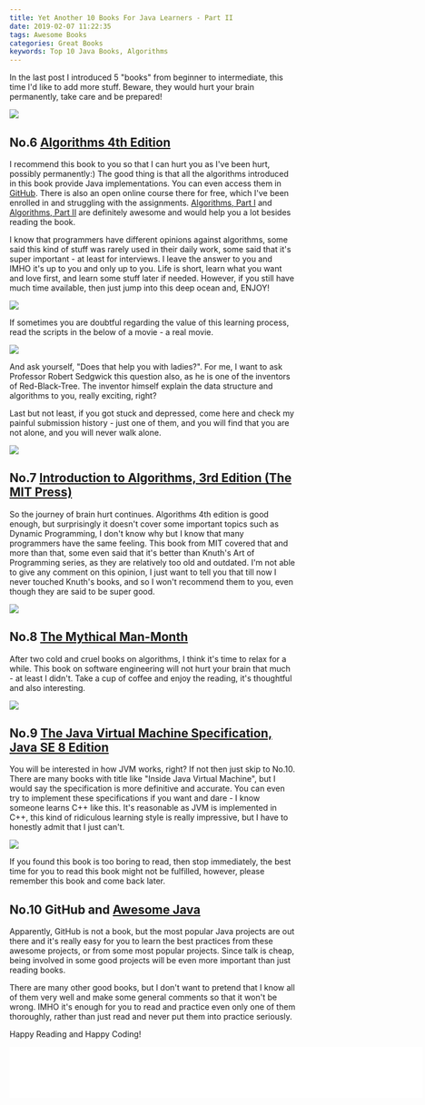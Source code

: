 ```yaml
---
title: Yet Another 10 Books For Java Learners - Part II
date: 2019-02-07 11:22:35
tags: Awesome Books
categories: Great Books
keywords: Top 10 Java Books, Algorithms
---
```


In the last post I introduced 5 "books" from beginner to intermediate, this time I'd like to add more stuff. Beware, they would hurt your brain permanently, take care and be prepared!

![](https://www.dropbox.com/s/34zve76kng5cagf/brain-hurt.jpg?dl=1)<!-- more -->

## No.6 [Algorithms 4th Edition](https://amzn.to/2HZhkEv)

I recommend this book to you so that I can hurt you as I've been hurt, possibly permanently:) The good thing is that all the algorithms introduced in this book provide Java implementations. You can even access them in [GitHub](https://github.com/kevin-wayne/algs4). There is also an open online course there for free, which I've been enrolled in and struggling with the assignments. [Algorithms, Part I](https://www.coursera.org/learn/algorithms-part1) and [Algorithms, Part II](https://www.coursera.org/learn/algorithms-part2) are definitely awesome and would help you a lot besides reading the book.

I know that programmers have different opinions against algorithms, some said this kind of stuff was rarely used in their daily work, some said that it's super important - at least for interviews. I leave the answer to you and IMHO it's up to you and only up to you. Life is short, learn what you want and love first, and learn some stuff later if needed. However, if you still have much time available, then just jump into this deep ocean and, ENJOY!

<a target="blank" href="https://www.amazon.com/Algorithms-4th-Robert-Sedgewick/dp/032157351X/ref=as_li_ss_il?ie=UTF8&linkCode=li3&tag=javaneversleep-20&linkId=1858b34ad2c5016ce136cafefbeb02b6&language=en_US" target="_blank"><img border="0" src="//ws-na.amazon-adsystem.com/widgets/q?_encoding=UTF8&ASIN=032157351X&Format=_SL250_&ID=AsinImage&MarketPlace=US&ServiceVersion=20070822&WS=1&tag=javaneversleep-20&language=en_US" ></a><img src="https://ir-na.amazon-adsystem.com/e/ir?t=javaneversleep-20&language=en_US&l=li3&o=1&a=032157351X" width="1" height="1" border="0" alt="" style="border:none !important; margin:0px !important;" />

If sometimes you are doubtful regarding the value of this learning process, read the scripts in the below of a movie - a real movie.

![](https://www.dropbox.com/s/r3y3zzi7pyzk5oi/red-black-tree.jpg?dl=1)

And ask yourself, "Does that help you with ladies?". For me, I want to ask Professor Robert Sedgwick this question also, as he is one of the inventors of Red-Black-Tree. The inventor himself explain the data structure and algorithms to you, really exciting, right?

Last but not least, if you got stuck and depressed, come here and check my painful submission history - just one of them, and you will find that you are not alone, and you will never walk alone.

![](https://www.dropbox.com/s/s4wqfu5x0vbi6cj/week3-submission.PNG?dl=1)

## No.7 [Introduction to Algorithms, 3rd Edition (The MIT Press)](https://amzn.to/2MUfFix)

So the journey of brain hurt continues. Algorithms 4th edition is good enough, but surprisingly it doesn't cover some important topics such as Dynamic Programming, I don't know why but I know that many programmers have the same feeling. This book from MIT covered that and more than that, some even said that it's better than Knuth's Art of Programming series, as they are relatively too old and outdated. I'm not able to give any comment on this opinion, I just want to tell you that till now I never touched Knuth's books, and so I won't recommend them to you, even though they are said to be super good.

<a target="blank" href="https://www.amazon.com/Introduction-Algorithms-3rd-MIT-Press/dp/0262033844/ref=as_li_ss_il?_encoding=UTF8&psc=1&refRID=6N4K1BRSHR7QB3ZRJE8T&linkCode=li3&tag=javaneversleep-20&linkId=7d97e4e05fe59f8a538b47f36c88e369&language=en_US" target="_blank"><img border="0" src="//ws-na.amazon-adsystem.com/widgets/q?_encoding=UTF8&ASIN=0262033844&Format=_SL250_&ID=AsinImage&MarketPlace=US&ServiceVersion=20070822&WS=1&tag=javaneversleep-20&language=en_US" ></a><img src="https://ir-na.amazon-adsystem.com/e/ir?t=javaneversleep-20&language=en_US&l=li3&o=1&a=0262033844" width="1" height="1" border="0" alt="" style="border:none !important; margin:0px !important;" />

## No.8 [The Mythical Man-Month](https://amzn.to/2Ic5My7)

After two cold and cruel books on algorithms, I think it's time to relax for a while. This book on software engineering will not hurt your brain that much - at least I didn't. Take a cup of coffee and enjoy the reading, it's thoughtful and also interesting.

<a target="blank" href="https://www.amazon.com/Mythical-Man-Month-Software-Engineering-Anniversary/dp/0201835959/ref=as_li_ss_il?s=books&ie=UTF8&qid=1549569350&sr=1-1&keywords=The+Mythical+Man-Month:+E&linkCode=li3&tag=javaneversleep-20&linkId=d612640e2be88c4b11e01efc7409c96b&language=en_US" target="_blank"><img border="0" src="//ws-na.amazon-adsystem.com/widgets/q?_encoding=UTF8&ASIN=0201835959&Format=_SL250_&ID=AsinImage&MarketPlace=US&ServiceVersion=20070822&WS=1&tag=javaneversleep-20&language=en_US" ></a><img src="https://ir-na.amazon-adsystem.com/e/ir?t=javaneversleep-20&language=en_US&l=li3&o=1&a=0201835959" width="1" height="1" border="0" alt="" style="border:none !important; margin:0px !important;" />

## No.9 [The Java Virtual Machine Specification, Java SE 8 Edition](https://amzn.to/2MU7KSh)

You will be interested in how JVM works, right? If not then just skip to No.10. There are many books with title like "Inside Java Virtual Machine", but I would say the specification is more definitive and accurate. You can even try to implement these specifications if you want and dare - I know someone learns C++ like this. It's reasonable as JVM is implemented in C++, this kind of ridiculous learning style is really impressive, but I have to honestly admit that I just can't.

<a target="blank" href="https://www.amazon.com/Java-Virtual-Machine-Specification-Addison-Wesley/dp/013390590X/ref=as_li_ss_il?_encoding=UTF8&pd_rd_i=013390590X&pd_rd_r=d88b158a-2b12-11e9-a0e4-3bc27177701b&pd_rd_w=u55dS&pd_rd_wg=krTNP&pf_rd_p=588939de-d3f8-42f1-a3d8-d556eae5797d&pf_rd_r=2R56XKCGKV73R2M9F2NA&psc=1&refRID=2R56XKCGKV73R2M9F2NA&linkCode=li3&tag=javaneversleep-20&linkId=f377d1035aca56c9ff8e9d01a62c5908&language=en_US" target="_blank"><img border="0" src="//ws-na.amazon-adsystem.com/widgets/q?_encoding=UTF8&ASIN=013390590X&Format=_SL250_&ID=AsinImage&MarketPlace=US&ServiceVersion=20070822&WS=1&tag=javaneversleep-20&language=en_US" ></a><img src="https://ir-na.amazon-adsystem.com/e/ir?t=javaneversleep-20&language=en_US&l=li3&o=1&a=013390590X" width="1" height="1" border="0" alt="" style="border:none !important; margin:0px !important;" />

If you found this book is too boring to read, then stop immediately, the best time for you to read this book might not be fulfilled, however, please remember this book and come back later.

## No.10 GitHub and [Awesome Java](https://github.com/akullpp/awesome-java)

Apparently, GitHub is not a book, but the most popular Java projects are out there and it's really easy for you to learn the best practices from these awesome projects, or from some most popular projects. Since talk is cheap, being involved in some good projects will be even more important than just reading books.

There are many other good books, but I don't want to pretend that I know all of them very well and make some general comments so that it won't be wrong. IMHO it's enough for you to read and practice even only one of them thoroughly, rather than just read and never put them into practice seriously.

Happy Reading and Happy Coding!

<iframe src="//rcm-na.amazon-adsystem.com/e/cm?o=1&p=48&l=ur1&category=books&banner=0HX1M2P8DDZ20D689R82&f=ifr&linkID=01919cf4a8b6a34712b260e3e75d5b48&t=javaneversleep-20&tracking_id=javaneversleep-20" width="728" height="90" scrolling="no" border="0" marginwidth="0" style="border:none;" frameborder="0"></iframe>